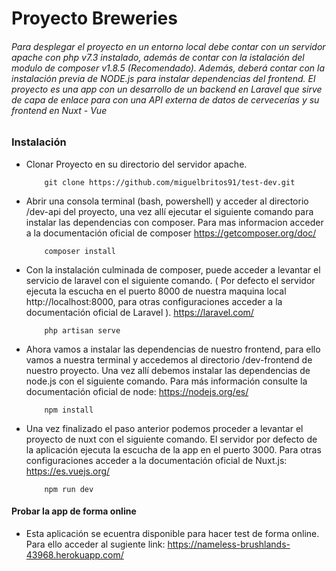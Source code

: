 # Proyecto Breweries

###### Para desplegar el proyecto en un entorno local debe contar con un servidor apache con php v7.3 instalado, además de contar con la istalación del modulo de composer v1.8.5 (Recomendado). Además, deberá contar con la instalación previa de NODE.js para instalar dependencias del frontend. El proyecto es una app con un desarrollo de un backend en Laravel que sirve de capa de enlace para con una API externa de datos de cervecerías y su frontend en Nuxt - Vue
### Instalación
* Clonar Proyecto en su directorio del servidor apache.
    ```
        git clone https://github.com/miguelbritos91/test-dev.git 
    ```
* Abrir una consola terminal (bash, powershell) y acceder al directorio /dev-api del proyecto, una vez allí ejecutar el siguiente comando para instalar las dependencias con composer. Para mas informacion acceder a la documentación oficial de composer https://getcomposer.org/doc/
    ```
        composer install
    ```
* Con la instalación culminada de composer, puede acceder a levantar el servicio de laravel con el siguiente comando. ( Por defecto el servidor ejecuta la escucha en el puerto 8000 de nuestra maquina local http://localhost:8000, para otras configuraciones acceder a la documentación oficial de Laravel ). https://laravel.com/
    ```
        php artisan serve
    ```
* Ahora vamos a instalar las dependencias de nuestro frontend, para ello vamos a nuestra terminal y accedemos al directorio /dev-frontend de nuestro proyecto. Una vez allí debemos instalar las dependencias de node.js con el siguiente comando. Para más información consulte la documentación oficial de node: https://nodejs.org/es/
    ```
        npm install
    ```

* Una vez finalizado el paso anterior podemos proceder a levantar el proyecto de nuxt con el siguiente comando. El servidor por defecto de la aplicación ejecuta la escucha de la app en el puerto 3000. Para otras configuraciones acceder a la documentación oficial de Nuxt.js: https://es.vuejs.org/
    ```
        npm run dev
    ```


#### Probar la app de forma online
* Esta aplicación se ecuentra disponible para hacer test de forma online. Para ello acceder al sugiente link: https://nameless-brushlands-43968.herokuapp.com/